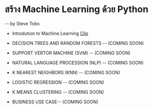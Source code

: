 # สร้าง Machine Learning ด้วย Python 
-- by Steve Tobs


- Introdution to Machine Learning [Clip](https://www.youtube.com/watch?v=cKvUpfz6eV0&t=90s)

- DECISION TREES AND RANDOM FORESTS -- (COMING SOON) 
 
- SUPPORT VERTOR MACHINE (SVM) -- (COMING SOON)

- NATURAL LANGUAGE PROCESSION (NLP) -- (COMING SOON)

- K NEAREST NEIGHBORS (KNN) -- (COMING SOON)

- LOGISTIC REGRESSION -- (COMING SOON)

- K MEANS CLUSTERING -- (COMING SOON)

- BUSINESS USE CASE-- (COMING SOON)

